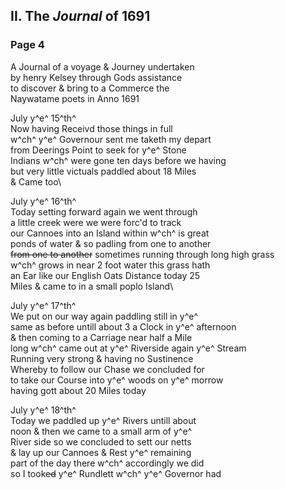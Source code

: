 <div style="page-break-before:always;"></div>

## II. The _Journal_ of 1691

### Page 4

A Journal of a voyage & Journey undertaken\
by henry Kelsey through Gods assistance\
to discover & bring to a Commerce the\
Naywatame poets in Anno 1691

July y^e^ 15^th^\
Now having Receivd those things in full\
w^ch^ y^e^ Governour sent me taketh my depart\
from Deerings Point to seek for y^e^ Stone\
Indians w^ch^ were gone ten days before we having\
but very little victuals paddled about 18 Miles\
& Came too\

July y^e^ 16^th^\
Today setting forward again we went through\
a little creek were we were forc'd to track\
our Cannoes into an Island within w^ch^ is great\
ponds of water & so padling from one to another\
~~from one to another~~ sometimes running through long high grass\
w^ch^ grows in near 2 foot water this grass hath\
an Ear like our English Oats Distance today 25\
Miles & came to in a small poplo Island\

July y^e^ 17^th^\
We put on our way again paddling still in y^e^\
same as before untill about 3 a Clock in y^e^ afternoon\
& then coming to a Carriage near half a Mile\
long w^ch^ came out at y^e^ Riverside again y^e^ Stream\
Running very strong & having no Sustinence\
Whereby to follow our Chase we concluded for\
to take our Course into y^e^ woods on y^e^ morrow\
having gott about 20 Miles today

July y^e^ 18^th^\
Today we paddled up y^e^ Rivers untill about\
noon & then we came to a small arm of y^e^\
River side so we concluded to sett our netts\
& lay up our Cannoes & Rest y^e^ remaining\
part of the day there w^ch^ accordingly we did\
so I took~~ed~~ y^e^ Rundlett w^ch^ y^e^ Governor had

